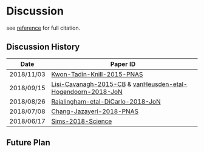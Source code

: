 # Discussion

see [reference](papers.md#full-reference) for full citation.

## Discussion History
|   Date   |             Paper ID             |
|----------|----------------------------------|
|2018/11/03|[Kwon-Tadin-Knill-2015-PNAS](papers.md#Kown2015)|
|2018/09/15|[Lisi-Cavanagh-2015-CB](papers.md#Lisi2015) & [vanHeusden-etal-Hogendoorn-2018-JoN](papers.md#vanHeusden2018)|
|2018/08/26|[Rajalingham-etal-DiCarlo-2018-JoN](papers.md#Rajalingham2018) |
|2018/07/08|[Chang-Jazayeri-2018-PNAS](papers.md#Chang2018)|
|2018/06/17|[Sims-2018-Science](papers.md#Sims2018)|

## Future Plan
